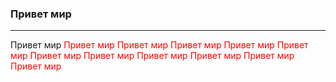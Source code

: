 <h3>Привет мир</h3>
<hr>
Привет мир
<span style="color:red">Привет мир<span>
Привет мир
Привет мир
Привет мир
Привет мир
Привет мир
Привет мир
Привет мир
Привет мир
Привет мир
Привет мир
